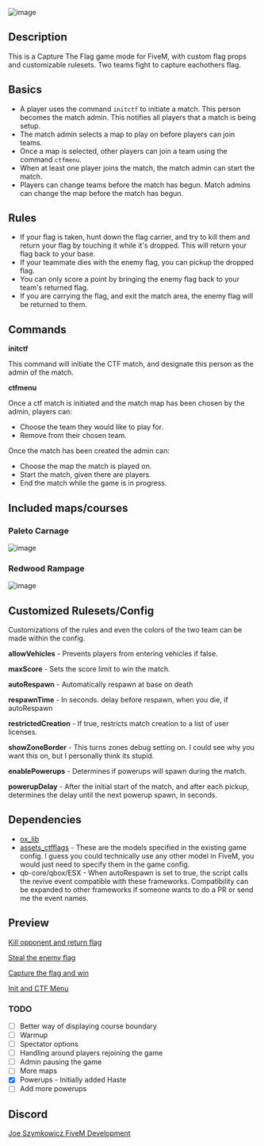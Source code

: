 ![image](https://user-images.githubusercontent.com/70592880/208999774-f85d79c7-691b-4614-b438-3883fd2ab80d.png)
## Description
This is a Capture The Flag game mode for FiveM, with custom flag props and customizable rulesets. Two teams fight to capture eachothers flag.

## Basics
 - A player uses the command `initctf` to initiate a match. This person becomes the match admin. This notifies all players that a match is being setup.
 - The match admin selects a map to play on before players can join teams.
 - Once a map is selected, other players can join a team using the command `ctfmenu`.
 - When at least one player joins the match, the match admin can start the match.
 - Players can change teams before the match has begun. Match admins can change the map before the match has begun.
 
## Rules
 - If your flag is taken, hunt down the flag carrier, and try to kill them and return your flag by touching it while it's dropped. This will return your flag back to your base.
 - If your teammate dies with the enemy flag, you can pickup the dropped flag.
 - You can only score a point by bringing the enemy flag back to your team's returned flag.
 - If you are carrying the flag, and exit the match area, the enemy flag will be returned to them.

## Commands
**initctf**

This command will initiate the CTF match, and designate this person as the admin of the match. 

**ctfmenu**

Once a ctf match is initiated and the match map has been chosen by the admin, players can:
 - Choose the team they would like to play for.
 - Remove from their chosen team.

Once the match has been created the admin can:
 - Choose the map the match is played on.
 - Start the match, given there are players.
 - End the match while the game is in progress.

## Included maps/courses
### Paleto Carnage
![image](https://user-images.githubusercontent.com/70592880/208991323-b862ceec-6c23-4fe9-854b-796f32904d06.png)

### Redwood Rampage
![image](https://user-images.githubusercontent.com/70592880/208991356-f06819d4-643f-4249-bccd-f4448da4c6dc.png)

## Customized Rulesets/Config
Customizations of the rules and even the colors of the two team can be made within the config.

**allowVehicles** - Prevents players from entering vehicles if false.

**maxScore** - Sets the score limit to win the match.

**autoRespawn** - Automatically respawn at base on death

**respawnTime** - In seconds. delay before respawn, when you die, if autoRespawn

**restrictedCreation** - If true, restricts match creation to a list of user licenses.

**showZoneBorder** - This turns zones debug setting on. I could see why you want this on, but I personally think its stupid.

**enablePowerups** - Determines if powerups will spawn during the match.

**powerupDelay** - After the initial start of the match, and after each pickup, determines the delay until the next powerup spawn, in seconds.

## Dependencies
- [ox_lib](https://github.com/overextended/ox_lib)
- [assets_ctfflags](https://github.com/JoeSzymkowiczFiveM/assets_ctfflags) - These are the models specified in the existing game config. I guess you could technically use any other model in FiveM, you would just need to specify them in the game config.
- qb-core/qbox/ESX - When autoRespawn is set to true, the script calls the revive event compatible with these frameworks. Compatibility can be expanded to other frameworks if someone wants to do a PR or send me the event names.

## Preview
[Kill opponent and return flag](https://streamable.com/lv8hgr)

[Steal the enemy flag](https://streamable.com/dzfvf1)

[Capture the flag and win](https://streamable.com/ms48lf)

[Init and CTF Menu](https://streamable.com/vonjif)

### TODO
- [ ] Better way of displaying course boundary
- [ ] Warmup
- [ ] Spectator options
- [ ] Handling around players rejoining the game
- [ ] Admin pausing the game
- [ ] More maps
- [x] Powerups - Initially added Haste
- [ ] Add more powerups

## Discord
[Joe Szymkowicz FiveM Development](https://discord.gg/5vPGxyCB4z)
